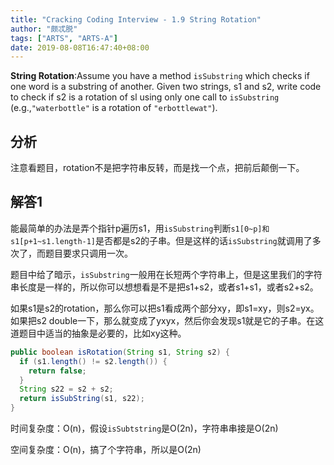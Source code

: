 ```yaml
---
title: "Cracking Coding Interview - 1.9 String Rotation"
author: "颇忒脱"
tags: ["ARTS", "ARTS-A"]
date: 2019-08-08T16:47:40+08:00
---
```


<!--more-->

**String Rotation**:Assume you have a method `isSubstring` which checks if one word is a substring of another. Given two strings, s1 and s2, write code to check if s2 is a rotation of sl using only one call to `isSubstring` (e.g.,`"waterbottle"` is a rotation of `"erbottlewat"`).

## 分析

注意看题目，rotation不是把字符串反转，而是找一个点，把前后颠倒一下。

## 解答1

能最简单的办法是弄个指针p遍历s1，用`isSubstring`判断`s1[0~p]和s1[p+1~s1.length-1]`是否都是s2的子串。但是这样的话`isSubstring`就调用了多次了，而题目要求只调用一次。

题目中给了暗示，`isSubstring`一般用在长短两个字符串上，但是这里我们的字符串长度是一样的，所以你可以想想看是不是把s1+s2，或者s1+s1，或者s2+s2。

如果s1是s2的rotation，那么你可以把s1看成两个部分xy，即s1=xy，则s2=yx。如果把s2 double一下，那么就变成了yxyx，然后你会发现s1就是它的子串。在这道题目中适当的抽象是必要的，比如xy这种。

```java
public boolean isRotation(String s1, String s2) {
  if (s1.length() != s2.length()) {
    return false;
  }
  String s22 = s2 + s2;
  return isSubString(s1, s22);
}
```



时间复杂度：O(n)，假设`isSubtstring`是O(2n)，字符串串接是O(2n)

空间复杂度：O(n)，搞了个字符串，所以是O(2n)